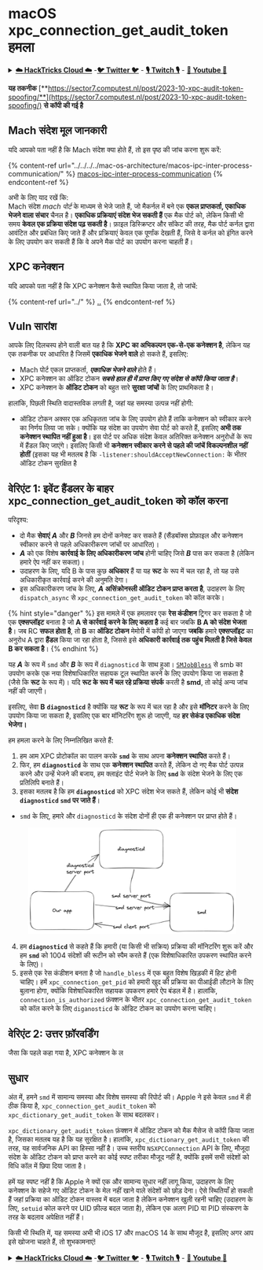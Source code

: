 # macOS xpc\_connection\_get\_audit\_token हमला

<details>

<summary><a href="https://cloud.hacktricks.xyz/pentesting-cloud/pentesting-cloud-methodology"><strong>☁️ HackTricks Cloud ☁️</strong></a> -<a href="https://twitter.com/hacktricks_live"><strong>🐦 Twitter 🐦</strong></a> - <a href="https://www.twitch.tv/hacktricks_live/schedule"><strong>🎙️ Twitch 🎙️</strong></a> - <a href="https://www.youtube.com/@hacktricks_LIVE"><strong>🎥 Youtube 🎥</strong></a></summary>

* क्या आप किसी **साइबर सुरक्षा कंपनी** में काम करते हैं? क्या आप अपनी कंपनी को **HackTricks में विज्ञापित** देखना चाहते हैं? या क्या आपको **PEASS की नवीनतम संस्करण या HackTricks को PDF में डाउनलोड करने का उपयोग** करने की आवश्यकता है? [**सदस्यता योजनाएं**](https://github.com/sponsors/carlospolop) की जांच करें!
* [**The PEASS Family**](https://opensea.io/collection/the-peass-family) की खोज करें, हमारा विशेष [**NFT**](https://opensea.io/collection/the-peass-family) संग्रह
* [**आधिकारिक PEASS & HackTricks swag**](https://peass.creator-spring.com) प्राप्त करें
* [**💬**](https://emojipedia.org/speech-balloon/) [**Discord समूह**](https://discord.gg/hRep4RUj7f) या [**टेलीग्राम समूह**](https://t.me/peass) में **शामिल** हों या मुझे **Twitter** [**🐦**](https://github.com/carlospolop/hacktricks/tree/7af18b62b3bdc423e11444677a6a73d4043511e9/\[https:/emojipedia.org/bird/README.md)[**@carlospolopm**](https://twitter.com/hacktricks\_live)** का** **अनुसरण** करें।**
* **अपने हैकिंग ट्रिक्स साझा करें, PRs के माध्यम से** [**hacktricks repo**](https://github.com/carlospolop/hacktricks) **और** [**hacktricks-cloud repo**](https://github.com/carlospolop/hacktricks-cloud) **को सबमिट करके**

</details>

**यह तकनीक** [**https://sector7.computest.nl/post/2023-10-xpc-audit-token-spoofing/**](https://sector7.computest.nl/post/2023-10-xpc-audit-token-spoofing/) **से कॉपी की गई है**

## Mach संदेश मूल जानकारी

यदि आपको पता नहीं है कि Mach संदेश क्या होते हैं, तो इस पृष्ठ की जांच करना शुरू करें:

{% content-ref url="../../../../mac-os-architecture/macos-ipc-inter-process-communication/" %}
[macos-ipc-inter-process-communication](../../../../mac-os-architecture/macos-ipc-inter-process-communication/)
{% endcontent-ref %}

अभी के लिए याद रखें कि:\
Mach संदेश _mach पोर्ट_ के माध्यम से भेजे जाते हैं, जो मैकर्नल में बने एक **एकल प्राप्तकर्ता, एकाधिक भेजने वाला संचार** चैनल है। **एकाधिक प्रक्रियाएं संदेश भेज सकती हैं** एक मैक पोर्ट को, लेकिन किसी भी समय **केवल एक प्रक्रिया संदेश पढ़ सकती है**। फ़ाइल डिस्क्रिप्टर और सॉकेट की तरह, मैक पोर्ट कर्नल द्वारा आवंटित और प्रबंधित किए जाते हैं और प्रक्रियाएं केवल एक पूर्णांक देखती हैं, जिसे वे कर्नल को इंगित करने के लिए उपयोग कर सकती हैं कि वे अपने मैक पोर्ट का उपयोग करना चाहती हैं।

## XPC कनेक्शन

यदि आपको पता नहीं है कि XPC कनेक्शन कैसे स्थापित किया जाता है, तो जांचें:

{% content-ref url="../" %}
[..](../)
{% endcontent-ref %}

## Vuln सारांश

आपके लिए दिलचस्प होने वाली बात यह है कि **XPC का अभिकल्पन एक-से-एक कनेक्शन है**, लेकिन यह एक तकनीक पर आधारित है जिसमें **एकाधिक भेजने वाले** हो सकते हैं, इसलिए:

* Mach पोर्ट एकल प्राप्तकर्ता, _**एकाधिक भेजने वाले**_ होते हैं।
* XPC कनेक्शन का ऑडिट टोकन _**सबसे हाल ही में प्राप्त किए गए संदेश से कॉपी किया जाता है**_।
* XPC कनेक्शन के **ऑडिट टोकन** को बहुत सारे **सुरक्षा जांचों** के लिए प्राथमिकता है।

हालांकि, पिछली स्थिति वादास्तविक लगती है, जहां यह समस्या उत्पन्न नहीं होगी:

* ऑडिट टोकन अक्सर एक अधिकृतता जांच के लिए उपयोग होते हैं ताकि कनेक्शन को स्वीकार करने का निर्णय लिया जा सके। क्योंकि यह संदेश का उपयोग सेवा पोर्ट को करते हैं, इसलिए **अभी तक कनेक्शन स्थापित नहीं हुआ है**। इस पोर्ट पर अधिक संदेश केवल अतिरिक्त कनेक्शन अनुरोधों के रूप में हैंडल किए जाएंगे। इसलिए किसी भी **कनेक्शन स्वीकार करने से पहले की जांचें विकल्पनशील नहीं होतीं** (इसका यह भी मतलब है कि `-listener:shouldAcceptNewConnection:` के भीतर ऑडिट टोकन सुरक्षित है
## वेरिएंट 1: इवेंट हैंडलर के बाहर xpc_connection_get_audit_token को कॉल करना <a href="#variant-1-calling-xpc_connection_get_audit_token-outside-of-an-event-handler" id="variant-1-calling-xpc_connection_get_audit_token-outside-of-an-event-handler"></a>

परिदृश्य:

* दो मैक **सेवाएं** _**A**_ और _**B**_ जिनसे हम दोनों कनेक्ट कर सकते हैं (सैंडबॉक्स प्रोफ़ाइल और कनेक्शन स्वीकार करने से पहले अधिकारीकरण जांचों पर आधारित)।
* _**A**_ को एक विशेष **कार्रवाई के लिए अधिकारीकरण जांच** होनी चाहिए जिसे _**B**_ पास कर सकता है (लेकिन हमारे ऐप नहीं कर सकता)।
* उदाहरण के लिए, यदि B के पास कुछ **अधिकार** हैं या यह **रूट** के रूप में चल रहा है, तो यह उसे अधिकारीकृत कार्रवाई करने की अनुमति देगा।
* इस अधिकारीकरण जांच के लिए, _**A**_ **असिंक्रोनस्ली ऑडिट टोकन प्राप्त करता है**, उदाहरण के लिए `dispatch_async` से `xpc_connection_get_audit_token` को कॉल करके।

{% hint style="danger" %}
इस मामले में एक हमलावर एक **रेस कंडीशन** ट्रिगर कर सकता है जो एक **एक्सप्लॉइट** बनाता है जो **A से कार्रवाई करने के लिए कहता है** कई बार जबकि **B A को संदेश भेजता है**। जब RC **सफल होता है**, तो **B** का **ऑडिट टोकन** मेमोरी में कॉपी हो जाएगा **जबकि** हमारे **एक्सप्लॉइट** का अनुरोध A द्वारा **हैंडल** किया जा रहा होता है, जिससे इसे **अधिकारी कार्रवाई तक पहुंच मिलती है जिसे केवल B कर सकता है**।
{% endhint %}

यह _**A**_ के रूप में `smd` और _**B**_ के रूप में `diagnosticd` के साथ हुआ। [`SMJobBless`](https://developer.apple.com/documentation/servicemanagement/1431078-smjobbless?language=objc) से smb का उपयोग करके एक नया विशेषाधिकारित सहायक टूल स्थापित करने के लिए उपयोग किया जा सकता है (जैसे कि **रूट** के रूप में)। यदि **रूट के रूप में चल रहे प्रक्रिया संपर्क** करती है **smd**, तो कोई अन्य जांच नहीं की जाएगी।

इसलिए, सेवा **B** **`diagnosticd`** है क्योंकि यह **रूट** के रूप में चल रहा है और इसे **मॉनिटर** करने के लिए उपयोग किया जा सकता है, इसलिए एक बार मॉनिटरिंग शुरू हो जाएगी, यह **हर सेकंड एकाधिक संदेश भेजेगा।**

हम हमला करने के लिए निम्नलिखित करते हैं:

1. हम आम XPC प्रोटोकॉल का पालन करके **`smd`** के साथ अपना **कनेक्शन स्थापित** करते हैं।
2. फिर, हम **`diagnosticd`** के साथ एक **कनेक्शन स्थापित** करते हैं, लेकिन दो नए मैक पोर्ट उत्पन्न करने और उन्हें भेजने की बजाय, हम क्लाइंट पोर्ट भेजने के लिए **`smd`** के संदेश भेजने के लिए एक प्रतिलिपि बनाते हैं।
3. इसका मतलब है कि हम **`diagnosticd`** को XPC संदेश भेज सकते हैं, लेकिन कोई भी **संदेश `diagnosticd` `smd` पर जाते हैं**।&#x20;
* `smd` के लिए, हमारे और `diagnosticd` के संदेश दोनों ही एक ही कनेक्शन पर प्राप्त होते हैं।

<figure><img src="../../../../../../.gitbook/assets/image (1) (1) (1).png" alt="" width="563"><figcaption></figcaption></figure>

4. हम **`diagnosticd`** से कहते हैं कि हमारी (या किसी भी सक्रिय) प्रक्रिया की मॉनिटरिंग शुरू करें और हम **`smd`** को 1004 संदेशों की रूटीन को स्पैम करते हैं (एक विशेषाधिकारित उपकरण स्थापित करने के लिए)।
5. इससे एक रेस कंडीशन बनता है जो `handle_bless` में एक बहुत विशेष खिड़की में हिट होनी चाहिए। हमें `xpc_connection_get_pid` को हमारी खुद की प्रक्रिया का पीआईडी लौटाने के लिए बुलाना होगा, क्योंकि विशेषाधिकारित सहायक उपकरण हमारे ऐप बंडल में है। हालांकि, `connection_is_authorized` फ़ंक्शन के भीतर `xpc_connection_get_audit_token` को कॉल करने के लिए `diganosticd` के ऑडिट टोकन का उपयोग करना चाहिए।

## वेरिएंट 2: उत्तर फ़ॉरवर्डिंग

जैसा कि पहले कहा गया है, XPC कनेक्शन के ल
## सुधार <a href="#the-fix" id="the-fix"></a>

अंत में, हमने `smd` में सामान्य समस्या और विशेष समस्या की रिपोर्ट की। Apple ने इसे केवल `smd` में ही ठीक किया है, `xpc_connection_get_audit_token` को `xpc_dictionary_get_audit_token` के साथ बदलकर।

`xpc_dictionary_get_audit_token` फ़ंक्शन में ऑडिट टोकन को मैक मैसेज से कॉपी किया जाता है, जिसका मतलब यह है कि यह सुरक्षित है। हालांकि, `xpc_dictionary_get_audit_token` की तरह, यह सार्वजनिक API का हिस्सा नहीं है। उच्च स्तरीय `NSXPCConnection` API के लिए, मौजूदा संदेश के ऑडिट टोकन को प्राप्त करने का कोई स्पष्ट तरीका मौजूद नहीं है, क्योंकि इसमें सभी संदेशों को विधि कॉल में छिपा दिया जाता है।

हमें यह स्पष्ट नहीं है कि Apple ने क्यों एक और सामान्य सुधार नहीं लागू किया, उदाहरण के लिए कनेक्शन के सहेजे गए ऑडिट टोकन के मेल नहीं खाने वाले संदेशों को छोड़ देना। ऐसे स्थितियाँ हो सकती हैं जहां प्रक्रिया का ऑडिट टोकन वास्तव में बदल जाता है लेकिन कनेक्शन खुली रहनी चाहिए (उदाहरण के लिए, `setuid` कोल करने पर UID फ़ील्ड बदल जाता है), लेकिन एक अलग PID या PID संस्करण के तरह के बदलाव अपेक्षित नहीं हैं।

किसी भी स्थिति में, यह समस्या अभी भी iOS 17 और macOS 14 के साथ मौजूद है, इसलिए अगर आप इसे खोजना चाहते हैं, तो शुभकामनाएं!

<details>

<summary><a href="https://cloud.hacktricks.xyz/pentesting-cloud/pentesting-cloud-methodology"><strong>☁️ HackTricks Cloud ☁️</strong></a> -<a href="https://twitter.com/hacktricks_live"><strong>🐦 Twitter 🐦</strong></a> - <a href="https://www.twitch.tv/hacktricks_live/schedule"><strong>🎙️ Twitch 🎙️</strong></a> - <a href="https://www.youtube.com/@hacktricks_LIVE"><strong>🎥 Youtube 🎥</strong></a></summary>

* क्या आप किसी **साइबर सुरक्षा कंपनी** में काम करते हैं? क्या आप चाहते हैं कि आपकी **कंपनी HackTricks में विज्ञापित** की जाए? या क्या आप **PEASS के नवीनतम संस्करण का उपयोग करना चाहते हैं या HackTricks को PDF में डाउनलोड करना चाहते हैं**? [**सदस्यता योजनाएं**](https://github.com/sponsors/carlospolop) की जांच करें!
* [**The PEASS Family**](https://opensea.io/collection/the-peass-family) की खोज करें, हमारा विशेष [**NFT**](https://opensea.io/collection/the-peass-family) संग्रह देखें
* [**आधिकारिक PEASS & HackTricks swag**](https://peass.creator-spring.com) प्राप्त करें
* **शामिल हों** [**💬**](https://emojipedia.org/speech-balloon/) [**Discord समूह**](https://discord.gg/hRep4RUj7f) या [**टेलीग्राम समूह**](https://t.me/peass) या मुझे **Twitter** [**🐦**](https://github.com/carlospolop/hacktricks/tree/7af18b62b3bdc423e11444677a6a73d4043511e9/\[https:/emojipedia.org/bird/README.md)[**@carlospolopm**](https://twitter.com/hacktricks\_live)** का** **अनुसरण करें।**
* **अपने हैकिंग ट्रिक्स साझा करें, PRs के माध्यम से** [**hacktricks repo**](https://github.com/carlospolop/hacktricks) **और** [**hacktricks-cloud repo**](https://github.com/carlospolop/hacktricks-cloud) **को सबमिट करके।**

</details>
